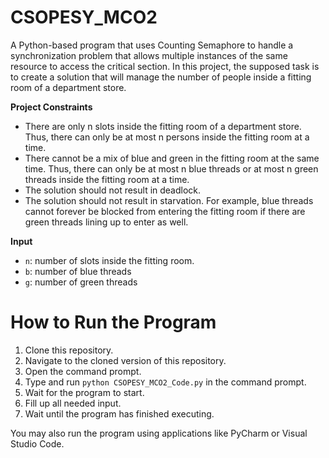 # CSOPESY_MCO2

A Python-based program that uses Counting Semaphore to handle a synchronization problem that allows multiple instances of the same resource to access the critical section. In this project, the supposed task is to create a solution that will manage the number of people inside a fitting room of a department store.

**Project Constraints**
- There are only n slots inside the fitting room of a department store. Thus, there can only be at most n persons inside the fitting room at a time.
- There cannot be a mix of blue and green in the fitting room at the same time. Thus, there can only be at most n blue threads or at most n green threads inside the fitting room at a time.
- The solution should not result in deadlock.
- The solution should not result in starvation. For example, blue threads cannot forever be blocked from entering the fitting room if there are green threads lining up to enter as well.

**Input**
- `n`: number of slots inside the fitting room.
- `b`: number of blue threads
- `g`: number of green threads

# How to Run the Program
1. Clone this repository.
2. Navigate to the cloned version of this repository.
3. Open the command prompt.
4. Type and run `python CSOPESY_MCO2_Code.py` in the command prompt.
5. Wait for the program to start.
6. Fill up all needed input.
7. Wait until the program has finished executing.

You may also run the program using applications like PyCharm or Visual Studio Code.


